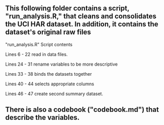 ## This following folder contains a script, "run_analysis.R," that cleans and consolidates the UCI HAR dataset. In addition, it contains the dataset's original raw files

"run_analysis.R" Script contents

Lines 6 - 22 read in data files.

Lines 24 - 31 rename variables to be more descriptive

Lines 33 - 38 binds the datasets together

Lines 40 - 44 selects appropriate columns

Lines 46 - 47 create second summary dataset.

## There is also a codebook ("codebook.md") that describe the variables.
